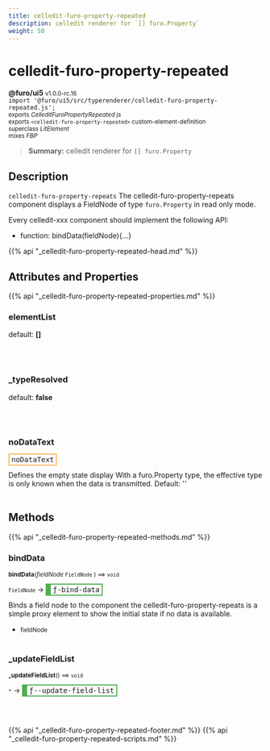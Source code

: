 ```yaml
---
title: celledit-furo-property-repeated
description: celledit renderer for `[] furo.Property`
weight: 50
---
```


# celledit-furo-property-repeated
**@furo/ui5** <small>v1.0.0-rc.16</small>
<br>`import '@furo/ui5/src/typerenderer/celledit-furo-property-repeated.js';`<small>
<br>exports *CelleditFuroPropertyRepeated* js
<br>exports `<celledit-furo-property-repeated>` custom-element-definition
<br>superclass *LitElement*
<br> mixes *FBP*</small>

> **Summary:** celledit renderer for `[] furo.Property`

## Description

`celledit-furo-property-repeats`
The celledit-furo-property-repeats component displays a FieldNode of type `furo.Property` in read only mode.

Every celledit-xxx component should implement the following API:
- function: bindData(fieldNode){...}

{{% api "_celledit-furo-property-repeated-head.md" %}}

## Attributes and Properties
{{% api "_celledit-furo-property-repeated-properties.md" %}}





### **elementList**
default: **[]**</small>


<br><br>

### **_typeResolved**
default: **false**</small>


<br><br>

### **noDataText**

<span  style="border-width:2px; border-style: solid;border-color:  rgb(255, 182, 91);font-family:monospace; padding:2px 4px;">noDataText</span>
</small>

Defines the empty state display
With a furo.Property type, the effective type is only known when the data is transmitted.
Default: ''
<br><br>

## Methods
{{% api "_celledit-furo-property-repeated-methods.md" %}}


### **bindData**
<small>**bindData**(*fieldNode* `FieldNode` ) ⟹ `void`</small>

<small>`FieldNode` </small> →
<span  style="border-width:2px 2px 2px 10px; border-style: solid;border-color:  rgb(76, 175, 80);font-family:monospace; padding:2px 4px;">ƒ-bind-data</span>

Binds a field node to the component
the celledit-furo-property-repeats is a simple proxy element to show
the initial state if no data is available.

- <small>fieldNode </small>
<br><br>

### **_updateFieldList**
<small>**_updateFieldList**() ⟹ `void`</small>

<small>`*`</small> →
<span  style="border-width:2px 2px 2px 10px; border-style: solid;border-color:  rgb(76, 175, 80);font-family:monospace; padding:2px 4px;">ƒ--update-field-list</span>



<br><br>







{{% api "_celledit-furo-property-repeated-footer.md" %}}
{{% api "_celledit-furo-property-repeated-scripts.md" %}}
